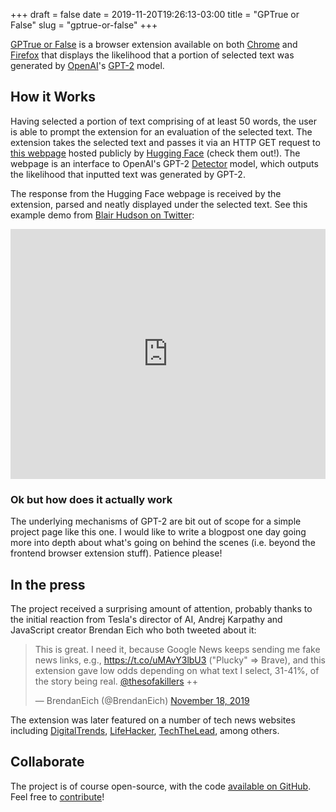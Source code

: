 +++ 
draft = false
date = 2019-11-20T19:26:13-03:00
title = "GPTrue or False"
slug = "gptrue-or-false" 
+++

[GPTrue or False](https://github.com/thesofakillers/GPTrue-or-False/) is a browser extension available on both [Chrome](https://chrome.google.com/webstore/detail/gptrue-or-false/bikcfchmnacmfhneafnpfekgfhckplfj?hl=en-GB) and [Firefox](https://addons.mozilla.org/en-US/firefox/addon/gptrue-or-false/) that displays the likelihood that a portion of selected text was generated by [OpenAI](https://openai.com/)'s [GPT-2](https://openai.com/blog/better-language-models/) model.

## How it Works

Having selected a portion of text comprising of at least 50 words, the user is able to prompt the extension for an evaluation of the selected text. The extension takes the selected text and passes it via an HTTP GET request to [this webpage](https://huggingface.co/openai-detector) hosted publicly by [Hugging Face](https://huggingface.co/) (check them out!). The webpage is an interface to OpenAI's GPT-2 [Detector](https://github.com/openai/gpt-2-output-dataset/tree/master/detector) model, which outputs the likelihood that inputted text was generated by GPT-2.

The response from the Hugging Face webpage is received by the extension, parsed and neatly displayed under the selected text. See this example demo from [Blair Hudson on Twitter](https://twitter.com/blairhudson/status/1196745046088749058?ref_src=twsrc%5Etfw%7Ctwcamp%5Etweetembed%7Ctwterm%5E1196745046088749058&ref_url=http%3A%2F%2Flocalhost%3A1313%2Fprojects%2Fgptrue-or-false%2F):

<embed src="https://dms.licdn.com/playlist/C5605AQHuAuqhl0MgOQ/feedshare-captions-thumbnails-dualWrite-inhouse-mp4_h264_aac_1600k/0?e=1576627200&v=beta&t=GeHgRgyRlQ7XR8-DzBj36pqlqy-i2b6aNI7b9kNG1nI" autostart="false" width="100%" height="400"/>

### Ok but how does it actually work

The underlying mechanisms of GPT-2 are bit out of scope for a simple project page like this one. I would like to write a blogpost one day going more into depth about what's going on behind the scenes (i.e. beyond the frontend browser extension stuff). Patience please!

## In the press

The project received a surprising amount of attention, probably thanks to the initial reaction from Tesla's director of AI, Andrej Karpathy and JavaScript creator Brendan Eich who both tweeted about it:
<blockquote class="twitter-tweet"><p lang="en" dir="ltr">This is great. I need it, because Google News keeps sending me fake news links, e.g., <a href="https://t.co/uMAvY3lbU3">https://t.co/uMAvY3lbU3</a> (&quot;Plucky&quot; =&gt; Brave), and this extension gave low odds depending on what text I select, 31-41%, of the story being real. <a href="https://twitter.com/thesofakillers?ref_src=twsrc%5Etfw">@thesofakillers</a> ++</p>&mdash; BrendanEich (@BrendanEich) <a href="https://twitter.com/BrendanEich/status/1196507724072095744?ref_src=twsrc%5Etfw">November 18, 2019</a></blockquote> <script async src="https://platform.twitter.com/widgets.js" charset="utf-8"></script>

The extension was later featured on a number of tech news websites including [DigitalTrends](https://www.digitaltrends.com/cool-tech/gpt-2-plugin-sorts-real-from-fake/), [LifeHacker](https://www.lifehacker.com.au/2019/11/automatically-detect-computer-generated-text-with-this-chrome-extension/), [TechTheLead](https://techthelead.com/chrome-extension-tells-you-who-wrote-that-text-computer-or-human/), among others.

## Collaborate

The project is of course open-source, with the code [available on GitHub](https://github.com/thesofakillers/GPTrue-or-False/). Feel free to [contribute](https://github.com/thesofakillers/GPTrue-or-False/blob/master/CONTRIBUTING.md)!
